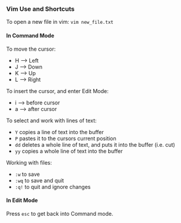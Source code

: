 ### Vim Use and Shortcuts

To open a new file in vim: `vim new_file.txt`

#### In Command Mode
To move the cursor:
* H --> Left
* J --> Down
* K --> Up
* L --> Right

To insert the cursor, and enter Edit Mode:
* i --> before cursor
* a --> after cursor

To select and work with lines of text:
* `Y` copies a line of text into the buffer
* `P` pastes it to the cursors current position
* `dd` deletes a whole line of text, and puts it into the buffer (i.e. cut)
* `yy` copies a whole line of text into the buffer

Working with files:
* `:w` to save
* `:wq` to save and quit
* `:q!` to quit and ignore changes

#### In Edit Mode
Press `esc` to get back into Command mode. 